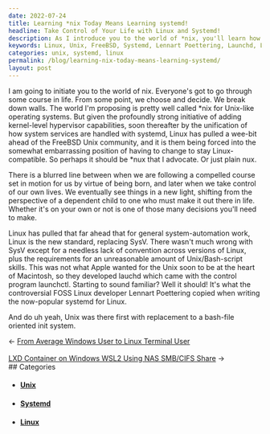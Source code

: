 ```yaml
---
date: 2022-07-24
title: Learning *nix Today Means Learning systemd!
headline: Take Control of Your Life with Linux and Systemd!
description: As I introduce you to the world of *nix, you'll learn how Linux has pulled ahead of the FreeBSD Unix community, allowing us to take control of our own lives. Discover how Lennart Poettering's controversial systemd for Linux, based on Apple's launchd and launch, has made system automation possible, replacing SysV. Get all the details on this exciting new development in my blog post.
keywords: Linux, Unix, FreeBSD, Systemd, Lennart Poettering, Launchd, Launch, Hypervisor, System Automation, SysV, Operating System
categories: unix, systemd, linux
permalink: /blog/learning-nix-today-means-learning-systemd/
layout: post
---
```



I am going to initiate you to the world of nix. Everyone's got to go through
some course in life. From some point, we choose and decide. We break down
walls. The world I'm proposing is pretty well called \*nix for Unix-like
operating systems. But given the profoundly strong initiative of adding
kernel-level hypervisor capabilities, soon thereafter by the unification of how
system services are handled with systemd, Linux has pulled a wee-bit ahead of
the FreeBSD Unix community, and it is them being forced into the somewhat
embarrassing position of having to change to stay Linux-compatible. So perhaps
it should be \*nux that I advocate. Or just plain nux.

There is a blurred line between when we are following a compelled course set in
motion for us by virtue of being born, and later when we take control of our
own lives. We eventually see things in a new light, shifting from the
perspective of a dependent child to one who must make it out there in life.
Whether it's on your own or not is one of those many decisions you'll need to
make.

Linux has pulled that far ahead that for general system-automation work, Linux
is the new standard, replacing SysV. There wasn't much wrong with SysV except
for a needless lack of convention across versions of Linux, plus the
requirements for an unreasonable amount of Unix/Bash-script skills. This was
not what Apple wanted for the Unix soon to be at the heart of Macintosh, so
they developed lauchd which came with the control program launchctl. Starting
to sound familiar? Well it should! It's what the controversial FOSS Linux
developer Lennart Poettering copied when writing the now-popular systemd for
Linux.

And do uh yeah, Unix was there first with replacement to a bash-file oriented
init system.

<div class="arrow-links"><div class="post-nav-prev"><span class="arrow">&larr;&nbsp;</span><a href="/blog/from-average-windows-user-to-linux-terminal-user/">From Average Windows User to Linux Terminal User</a></div> &nbsp; <div class="post-nav-next"><a href="/blog/lxd-container-on-windows-wsl2-using-nas-smb-cifs-share/">LXD Container on Windows WSL2 Using NAS SMB/CIFS Share</a><span class="arrow">&nbsp;&rarr;</span></div></div>
## Categories

<ul>
<li><h4><a href='/unix/'>Unix</a></h4></li>
<li><h4><a href='/systemd/'>Systemd</a></h4></li>
<li><h4><a href='/linux/'>Linux</a></h4></li></ul>